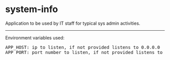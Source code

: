 # system-info

Application to be used by IT staff for typical sys admin activities.

---
Environment variables used:

<pre>
APP_HOST: ip to listen, if not provided listens to 0.0.0.0
APP_PORT: port number to listen, if not provided listens to port 5000
</pre>
